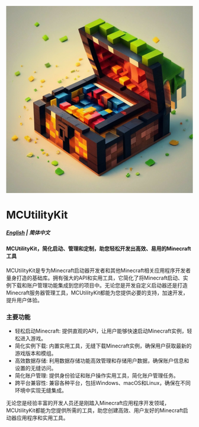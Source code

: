 ![MCUtilityKit](./MCUtilityKit.png)
# MCUtilityKit

##### [English](./README.md) | 简体中文

#### MCUtilityKit，简化启动、管理和定制，助您轻松开发出高效、易用的Minecraft工具

MCUtilityKit是专为Minecraft启动器开发者和其他Minecraft相关应用程序开发者量身打造的基础库。拥有强大的API和实用工具，它简化了将Minecraft启动、实例下载和账户管理功能集成到您的项目中。无论您是开发自定义启动器还是打造Minecraft服务器管理工具，MCUtilityKit都能为您提供必要的支持，加速开发，提升用户体验。

### 主要功能

- 轻松启动Minecraft:  提供直观的API，让用户能够快速启动Minecraft实例，轻松进入游戏。
- 简化实例下载:  内置实用工具，无缝下载Minecraft实例，确保用户获取最新的游戏版本和模组。
- 高效数据存储:  利用数据存储功能高效管理和存储用户数据，确保账户信息和设置的无缝访问。
- 简化账户管理:  提供身份验证和账户操作实用工具，简化账户管理任务。
- 跨平台兼容性:  兼容各种平台，包括Windows、macOS和Linux，确保在不同环境中实现无缝集成。

无论您是经验丰富的开发人员还是刚踏入Minecraft应用程序开发领域，MCUtilityKit都能为您提供所需的工具，助您创建高效、用户友好的Minecraft启动器应用程序和实用工具。